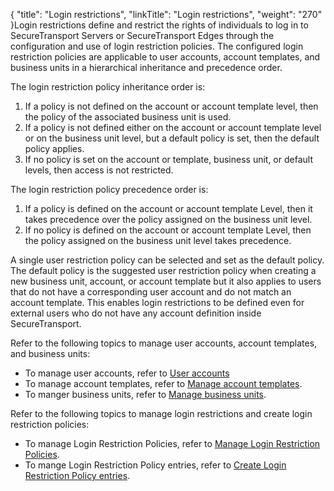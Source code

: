 {
    "title": "Login restrictions",
    "linkTitle": "Login restrictions",
    "weight": "270"
}Login restrictions define and restrict the rights of individuals to log in to <span class="mc-variable suite_variables.SecureTransportName variable">SecureTransport</span> Servers or <span class="mc-variable suite_variables.SecureTransportName variable">SecureTransport</span> Edges through the configuration and use of login restriction policies. The configured login restriction policies are applicable to user accounts, account templates, and business units in a hierarchical inheritance and precedence order.

The login restriction policy inheritance order is:

1.  If a policy is not defined on the account or account template level, then the policy of the associated business unit is used.
2.  If a policy is not defined either on the account or account template level or on the business unit level, but a default policy is set, then the default policy applies.
3.  If no policy is set on the account or template, business unit, or default levels, then access is not restricted.

The login restriction policy precedence order is:

1.  If a policy is defined on the account or account template Level, then it takes precedence over the policy assigned on the business unit level.
2.  If no policy is defined on the account or account template Level, then the policy assigned on the business unit level takes precedence.

A single user restriction policy can be selected and set as the default policy. The default policy is the suggested user restriction policy when creating a new business unit, account, or account template but it also applies to users that do not have a corresponding user account and do not match an account template. This enables login restrictions to be defined even for external users who do not have any account definition inside <span class="mc-variable suite_variables.SecureTransportName variable">SecureTransport</span>.

Refer to the following topics to manage user accounts, account templates, and business units:

-   To manage user accounts, refer to <a href="../../accounts/useraccounts" class="MCXref xref">User accounts</a>
-   To manage account templates, refer to <a href="../../c_st_advancedaccountadministration/c_st_accounttemplates/t_st_accounttemplates" class="MCXref xref">Manage account templates</a>.
-   To manger business units, refer to <a href="" class="MCXref xref">Manage business units</a>.

Refer to the following topics to manage login restrictions and create login restriction policies:

-   To manage Login Restriction Policies, refer to <a href="t_st_manloginrestictions" class="MCXref xref">Manage Login Restriction Policies</a>.
-   To mange Login Restriction Policy entries, refer to <a href="t_st_manloginrestictionpolicies" class="MCXref xref">Create Login Restriction Policy entries</a>.
